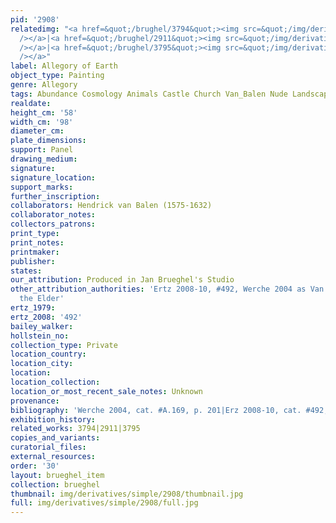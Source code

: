 ```yaml
---
pid: '2908'
relatedimg: "<a href=&quot;/brughel/3794&quot;><img src=&quot;/img/derivatives/simple/3794/thumbnail.jpg&quot;
  /></a>|<a href=&quot;/brughel/2911&quot;><img src=&quot;/img/derivatives/simple/2911/thumbnail.jpg&quot;
  /></a>|<a href=&quot;/brughel/3795&quot;><img src=&quot;/img/derivatives/simple/3795/thumbnail.jpg&quot;
  /></a>"
label: Allegory of Earth
object_type: Painting
genre: Allegory
tags: Abundance Cosmology Animals Castle Church Van_Balen Nude Landscape Fruit
realdate: 
height_cm: '58'
width_cm: '98'
diameter_cm: 
plate_dimensions: 
support: Panel
drawing_medium: 
signature: 
signature_location: 
support_marks: 
further_inscription: 
collaborators: Hendrick van Balen (1575-1632)
collaborator_notes: 
collectors_patrons: 
print_type: 
print_notes: 
printmaker: 
publisher: 
states: 
our_attribution: Produced in Jan Brueghel's Studio
other_attribution_authorities: 'Ertz 2008-10, #492, Werche 2004 as Van Balen and Jan
  the Elder'
ertz_1979: 
ertz_2008: '492'
bailey_walker: 
hollstein_no: 
collection_type: Private
location_country: 
location_city: 
location: 
location_collection: 
location_or_most_recent_sale_notes: Unknown
provenance: 
bibliography: 'Werche 2004, cat. #A.169, p. 201|Erz 2008-10, cat. #492, p. 1040'
exhibition_history: 
related_works: 3794|2911|3795
copies_and_variants: 
curatorial_files: 
external_resources: 
order: '30'
layout: brueghel_item
collection: brueghel
thumbnail: img/derivatives/simple/2908/thumbnail.jpg
full: img/derivatives/simple/2908/full.jpg
---
```

